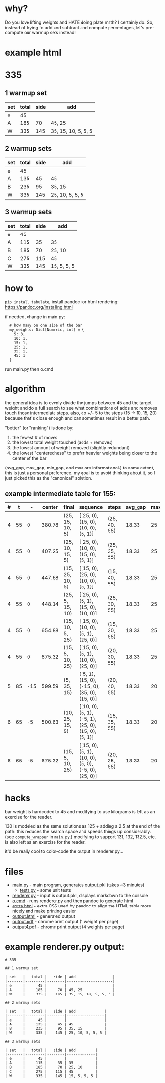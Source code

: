 # why?
Do you love lifting weights and HATE doing plate math? I certainly do. So, instead of trying to add and subtract and compute percentages, let's pre-compute our warmup sets instead!

# example html

# 335

## 1 warmup set

| set   |   total |   side | add                 |
|-------|---------|--------|---------------------|
| e     |      45 |        |                     |
| A     |     185 |     70 | 45, 25              |
| W     |     335 |    145 | 35, 15, 10, 5, 5, 5 |

## 2 warmup sets

| set   |   total |   side | add             |
|-------|---------|--------|-----------------|
| e     |      45 |        |                 |
| A     |     135 |     45 | 45              |
| B     |     235 |     95 | 35, 15          |
| W     |     335 |    145 | 25, 10, 5, 5, 5 |

## 3 warmup sets

| set   |   total |   side | add         |
|-------|---------|--------|-------------|
| e     |      45 |        |             |
| A     |     115 |     35 | 35          |
| B     |     185 |     70 | 25, 10      |
| C     |     275 |    115 | 45          |
| W     |     335 |    145 | 15, 5, 5, 5 |


# how to

`pip install tabulate`, install pandoc for html rendering: https://pandoc.org/installing.html

if needed, change in main.py:

      # how many on one side of the bar
      my_weights: Dict[Numeric, int] = {
        5: 3,
        10: 1,
        15: 1,
        25: 1,
        35: 1,
        45: 1
      }

run main.py then o.cmd

# algorithm

the general idea is to evenly divide the jumps between 45 and the target weight and do a full search to see what
combinations of adds and removes touch those intermediate steps. also, do +/- 5 to the steps (15 -> 10, 15, 20) because
that's close enough and can sometimes result in a better path.

"better" (or "ranking") is done by:

1. the fewest # of moves
2. the lowest total weight touched (adds + removes)
3. the lowest amount of weight removed (slightly redundant)
4. the lowest "centeredness" to prefer heavier weights being closer to the center of the bar

(avg_gap, max_gap, min_gap, and mse are informational.) to some extent, this is just a personal preference. my goal is
to avoid thinking about it, so I just picked this as the "canonical" solution.

## example intermediate table for 155:

|   # |   t |   - |   center | final           | sequence                                             | steps        |   avg_gap |   max_gap |   min_gap |   mse |
|-----|-----|-----|----------|-----------------|------------------------------------------------------|--------------|-----------|-----------|-----------|-------|
|   4 |  55 |   0 |   380.78 | (25, 15, 10, 5) | [(25, 0), (15, 0), (10, 0), (5, 1)]                  | (25, 40, 55) |     18.33 |        25 |        15 | 16.67 |
|   4 |  55 |   0 |   407.25 | (25, 10, 15, 5) | [(25, 0), (10, 0), (15, 0), (5, 1)]                  | (25, 35, 55) |     18.33 |        25 |        10 |  8.33 |
|   4 |  55 |   0 |   447.68 | (15, 25, 10, 5) | [(15, 0), (25, 0), (10, 0), (5, 1)]                  | (15, 40, 55) |     18.33 |        25 |        15 | 16.67 |
|   4 |  55 |   0 |   448.14 | (25, 5, 15, 10) | [(25, 0), (5, 1), (15, 0), (10, 0)]                  | (25, 30, 55) |     18.33 |        25 |         5 | 16.67 |
|   4 |  55 |   0 |   654.88 | (15, 10, 5, 25) | [(15, 0), (10, 0), (5, 1), (25, 0)]                  | (15, 30, 55) |     18.33 |        25 |        15 | 16.67 |
|   4 |  55 |   0 |   675.32 | (15, 5, 10, 25) | [(15, 0), (5, 1), (10, 0), (25, 0)]                  | (20, 30, 55) |     18.33 |        25 |        10 |  8.33 |
|   5 |  85 | -15 |   599.59 | (5, 35, 15)     | [(5, 1), (15, 0), (-15, 0), (35, 0), (15, 0)]        | (20, 40, 55) |     18.33 |        20 |        15 |  8.33 |
|   6 |  65 |  -5 |   500.63 | (10, 25, 15, 5) | [(10, 0), (5, 1), (-5, 1), (25, 0), (15, 0), (5, 1)] | (15, 35, 55) |     18.33 |        20 |        15 |  8.33 |
|   6 |  65 |  -5 |   675.32 | (15, 5, 10, 25) | [(15, 0), (5, 1), (10, 0), (5, 0), (-5, 0), (25, 0)] | (20, 35, 55) |     18.33 |        20 |        15 |  0    |

# hacks

bar weight is hardcoded to 45 and modifying to use kilograms is left as an exercise for the reader.

130 is modeled as the same solutions as 125 + adding a 2.5 at the end of the path: this reduces the search space and
speeds things up considerably. (see `compute_wrapper` in `main.py`.) modifying to support 131, 132, 132.5, etc. is also
left as an exercise for the reader.

it'd be really cool to color-code the output in renderer.py...

# files

* [main.py](main.py) - main program, generates output.pkl (takes ~3 minutes)
    * [tests.py](tests.py) - some unit tests
* [renderer.py](renderer.py) - input is output.pkl, displays markdown to the console
* [o.cmd](o.cmd) - runs renderer.py and then pandoc to generate html
* [extra.html](extra.html) - extra CSS used by pandoc to align the HTML table more nicely and make printing easier
* [output.html](output.html) - generated output
* [output.pdf](output.pdf) - chrome print output (1 weight per page)
* [output4.pdf](output4.pdf) - chrome print output (4 weights per page)

# example renderer.py output:

    # 335
    
    ## 1 warmup set
    
    | set   |   total |   side | add                 |
    |-------|---------|--------|---------------------|
    | e     |      45 |        |                     |
    | A     |     185 |     70 | 45, 25              |
    | W     |     335 |    145 | 35, 15, 10, 5, 5, 5 |
    
    ## 2 warmup sets
    
    | set   |   total |   side | add             |
    |-------|---------|--------|-----------------|
    | e     |      45 |        |                 |
    | A     |     135 |     45 | 45              |
    | B     |     235 |     95 | 35, 15          |
    | W     |     335 |    145 | 25, 10, 5, 5, 5 |
    
    ## 3 warmup sets
    
    | set   |   total |   side | add         |
    |-------|---------|--------|-------------|
    | e     |      45 |        |             |
    | A     |     115 |     35 | 35          |
    | B     |     185 |     70 | 25, 10      |
    | C     |     275 |    115 | 45          |
    | W     |     335 |    145 | 15, 5, 5, 5 |
